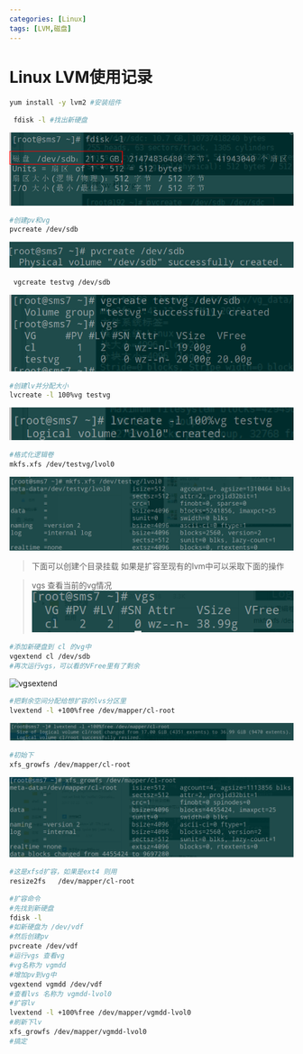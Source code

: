 ```yaml
---
categories: [Linux]
tags: [LVM,磁盘]
---
```



# Linux LVM使用记录

```bash
yum install -y lvm2 #安装组件
```



```bash
 fdisk -l #找出新硬盘
```
![fdisk -l](/upload/201706/lvm1.png)


```bash
#创建pv和vg
pvcreate /dev/sdb
```
![pvcreate](/upload/201706/lvm2.png)

```bash
 vgcreate testvg /dev/sdb
```
![vgcreate](/upload/201706/lvm3.png)

```bash
#创建lv并分配大小
lvcreate -l 100%vg testvg
```
![lvcreate](/upload/201706/lvm4.png)

```bash
#格式化逻辑卷
mkfs.xfs /dev/testvg/lvol0
```
![formartlv](/upload/201706/lvm5.png)

> 下面可以创建个目录挂载
如果是扩容至现有的lvm中可以采取下面的操作

> vgs 查看当前的vg情况
![vgsls](/upload/201706/lvm6.png)

```bash
#添加新硬盘到 cl 的vg中
vgextend cl /dev/sdb
#再次运行vgs，可以看的VFree里有了剩余
````
![vgsextend](/upload/201706/lvm7.png)
```bash
#把剩余空间分配给想扩容的lvs分区里
lvextend -l +100%free /dev/mapper/cl-root
```
![lvfree](/upload/201706/lvm8.png)

```bash
#初始下
xfs_growfs /dev/mapper/cl-root
```
![xfsinit](/upload/201706/lvm9.png)
```bash
#这是xfsd扩容，如果是ext4 则用 
resize2fs   /dev/mapper/cl-root
```

```bash
#扩容命令
#先找到新硬盘
fdisk -l
#如新硬盘为 /dev/vdf
#然后创建pv 
pvcreate /dev/vdf
#运行vgs 查看vg
#vg名称为 vgmdd
#增加pv到vg中
vgextend vgmdd /dev/vdf
#查看lvs 名称为 vgmdd-lvol0
#扩容lv
lvextend -l +100%free /dev/mapper/vgmdd-lvol0
#刷新下lv
xfs_growfs /dev/mapper/vgmdd-lvol0
#搞定
```